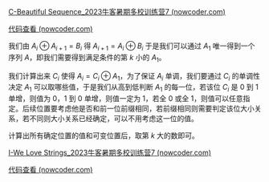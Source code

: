 [C-Beautiful Sequence_2023牛客暑期多校训练营7 (nowcoder.com)](https://ac.nowcoder.com/acm/contest/57361/C)

[代码查看 (nowcoder.com)](https://ac.nowcoder.com/acm/contest/view-submission?submissionId=63314958)
  
我们由 $A_i\oplus A_{i + 1} = B_i$ 得 $A_{i + 1} = A_i\oplus B_i$ 于是我们可以通过 $A_1$ 唯一得到一个序列 $A$，即我们需要得到满足条件的第 $k$ 小的 $A_1$。

我们计算出来 $C_i$ 使得 $A_{i} = C_{i} \oplus A_{1}$，为了保证 $A_i$ 单调，我们要通过 $C_i$ 的单调性决定 $A_1$ 可以取哪些值，于是我们从高到低判断 $A_1$ 的每一位，若该位 $C_i$ 是 $0$ 到 $1$ 单增，则值为 $0$，$1$ 到 $0$ 单增，则值一定为 $1$，若全 $0$ 或全 $1$，则值可以任意指定。后续位置要考虑他是否和前一位前缀相同，若前缀相同则需要判定该位大小关系，若不同则大小关系已经确定，可以不用考虑这一位的值。

计算出所有确定位置的值和可变位置后，取第 $k$ 大的数即可。

[I-We Love Strings_2023牛客暑期多校训练营7 (nowcoder.com)](https://ac.nowcoder.com/acm/contest/57361/I)

[代码查看 (nowcoder.com)](https://ac.nowcoder.com/acm/contest/view-submission?submissionId=63341663)
